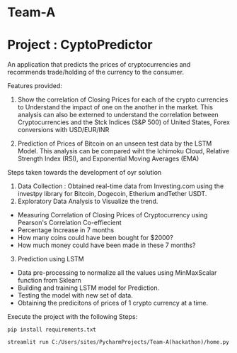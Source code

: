 # Team-A

# Project : CyptoPredictor
An application that predicts the prices of cryptocurrencies and recommends trade/holding of the currency to  the consumer.

Features provided:
1) Show the correlation of Closing Prices for each of the crypto currencies 
to Understand the impact of one on the another in the market.
This analysis can also be externed to understand the correlation between Cryptocurrencies and the Stck Indices (S&P 500) of United States, Forex conversions with USD/EUR/INR

2) Prediction of Prices of Bitcoin on an unseen test data by the LSTM Model.
This analysis can be compared wiht the Ichimoku Cloud, Relative Strength Index (RSI), and Exponential Moving Averages (EMA) 

Steps taken towards the development of oyr solution

1. Data Collection : Obtained real-time data from Investing.com using the investpy library for Bitcoin, Dogecoin, Etherium andTether USDT.
2. Exploratory Data Analysis to Visualize the trend.
- Measuring Correlation of Closing Prices of Cryptocurrency using Pearson's Correlation Co-effiecient
- Percentage Increase in 7 months
- How many coins could have been bought for $2000?
- How much money could have been made in these 7 months?
3. Prediction using LSTM
- Data pre-processing to normalize all the values using MinMaxScalar function from Sklearn
- Building and training LSTM model for Prediction.
- Testing the model with new set of data. 
- Obtaining the predicitons of prices of 1 crypto currency at a time.

Execute the project with the following Steps:
```
pip install requirements.txt
```
```
streamlit run C:/Users/sites/PycharmProjects/Team-A(hackathon)/home.py
```
